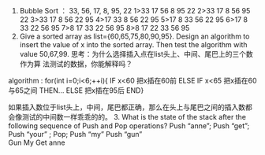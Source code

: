 1. Bubble Sort ：
33, 56, 17, 8, 95, 22
1>33 17 56 8 95 22
2>33 17 8 56 95 22
3>33 17 8 56 22 95
4>17 33 8 56 22 95
5>17 8 33 56 22 95
6>17 8 33 22 56 95
7>8 17 33 22 56 95
8>8 17 22 33 56 95
2. Give a sorted array as list={60,65,75,80,90,95}. Design an algorithm to insert the value of x into the sorted array. Then test the algorithm with value 50,67,99. 思考：为什么选择插入点在list头上、中间、尾巴上的三个数作为算 法测试的数据，你能解释吗？

algorithm :
for(int i=0;i<6;++i){
IF x<60 把x插在60前
ELSE IF x<65 把x插在60与65之间
THEN...
ELSE 把x插在95后
END}

如果插入数位于list头上，中间，尾巴都正确，那么在头上与尾巴之间的插入数都会像测试的中间数一样乖乖的的。
3. What is the state of the stack after the following sequence of Push and Pop operations? Push “anne”; Push “get”; Push “your” ; Pop; Push “my” Push “gun”    
Gun
My
Get
anne
